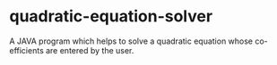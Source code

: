 # quadratic-equation-solver
A JAVA program which helps to solve a quadratic equation whose co-efficients are entered by the user. 
